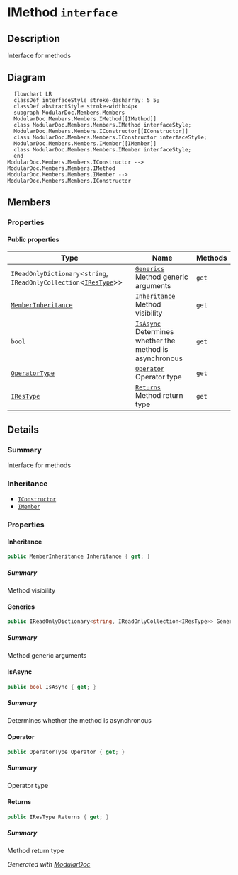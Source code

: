 # IMethod `interface`

## Description
Interface for methods

## Diagram
```mermaid
  flowchart LR
  classDef interfaceStyle stroke-dasharray: 5 5;
  classDef abstractStyle stroke-width:4px
  subgraph ModularDoc.Members.Members
  ModularDoc.Members.Members.IMethod[[IMethod]]
  class ModularDoc.Members.Members.IMethod interfaceStyle;
  ModularDoc.Members.Members.IConstructor[[IConstructor]]
  class ModularDoc.Members.Members.IConstructor interfaceStyle;
  ModularDoc.Members.Members.IMember[[IMember]]
  class ModularDoc.Members.Members.IMember interfaceStyle;
  end
ModularDoc.Members.Members.IConstructor --> ModularDoc.Members.Members.IMethod
ModularDoc.Members.Members.IMember --> ModularDoc.Members.Members.IConstructor
```

## Members
### Properties
#### Public  properties
| Type | Name | Methods |
| --- | --- | --- |
| `IReadOnlyDictionary`&lt;`string`, `IReadOnlyCollection`&lt;[`IResType`](../resolvedtypes/IResType.md)&gt;&gt; | [`Generics`](#generics)<br>Method generic arguments | `get` |
| [`MemberInheritance`](../enums/MemberInheritance.md) | [`Inheritance`](#inheritance)<br>Method visibility | `get` |
| `bool` | [`IsAsync`](#isasync)<br>Determines whether the method is asynchronous | `get` |
| [`OperatorType`](../enums/OperatorType.md) | [`Operator`](#operator)<br>Operator type | `get` |
| [`IResType`](../resolvedtypes/IResType.md) | [`Returns`](#returns)<br>Method return type | `get` |

## Details
### Summary
Interface for methods

### Inheritance
 - [
`IConstructor`
](./IConstructor.md)
 - [
`IMember`
](./IMember.md)

### Properties
#### Inheritance
```csharp
public MemberInheritance Inheritance { get; }
```
##### Summary
Method visibility

#### Generics
```csharp
public IReadOnlyDictionary<string, IReadOnlyCollection<IResType>> Generics { get; }
```
##### Summary
Method generic arguments

#### IsAsync
```csharp
public bool IsAsync { get; }
```
##### Summary
Determines whether the method is asynchronous

#### Operator
```csharp
public OperatorType Operator { get; }
```
##### Summary
Operator type

#### Returns
```csharp
public IResType Returns { get; }
```
##### Summary
Method return type

*Generated with* [*ModularDoc*](https://github.com/hailstorm75/ModularDoc)
